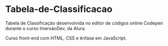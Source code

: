 # Tabela-de-Classificacao

Tabela de Classificação desenvolvida no editor de códigos online Codepen durante o curso ImersãoDev, da Alura.

Curso front-end com HTML, CSS e ênfase em JavaScript.

